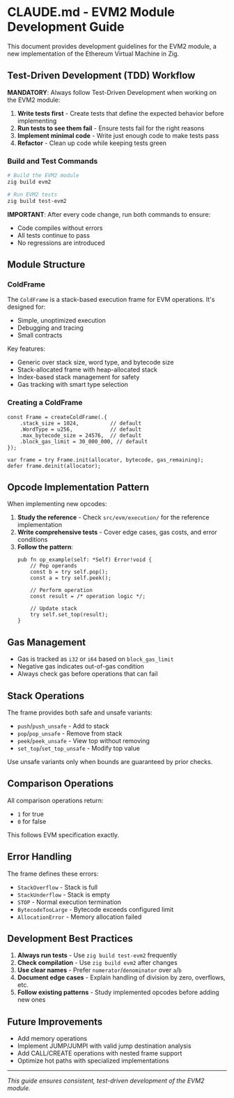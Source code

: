 # CLAUDE.md - EVM2 Module Development Guide

This document provides development guidelines for the EVM2 module, a new implementation of the Ethereum Virtual Machine in Zig.

## Test-Driven Development (TDD) Workflow

**MANDATORY**: Always follow Test-Driven Development when working on the EVM2 module:

1. **Write tests first** - Create tests that define the expected behavior before implementing
2. **Run tests to see them fail** - Ensure tests fail for the right reasons
3. **Implement minimal code** - Write just enough code to make tests pass
4. **Refactor** - Clean up code while keeping tests green

### Build and Test Commands

```bash
# Build the EVM2 module
zig build evm2

# Run EVM2 tests
zig build test-evm2
```

**IMPORTANT**: After every code change, run both commands to ensure:
- Code compiles without errors
- All tests continue to pass
- No regressions are introduced

## Module Structure

### ColdFrame
The `ColdFrame` is a stack-based execution frame for EVM operations. It's designed for:
- Simple, unoptimized execution
- Debugging and tracing
- Small contracts

Key features:
- Generic over stack size, word type, and bytecode size
- Stack-allocated frame with heap-allocated stack
- Index-based stack management for safety
- Gas tracking with smart type selection

### Creating a ColdFrame

```zig
const Frame = createColdFrame(.{
    .stack_size = 1024,          // default
    .WordType = u256,            // default
    .max_bytecode_size = 24576,  // default
    .block_gas_limit = 30_000_000, // default
});

var frame = try Frame.init(allocator, bytecode, gas_remaining);
defer frame.deinit(allocator);
```

## Opcode Implementation Pattern

When implementing new opcodes:

1. **Study the reference** - Check `src/evm/execution/` for the reference implementation
2. **Write comprehensive tests** - Cover edge cases, gas costs, and error conditions
3. **Follow the pattern**:
   ```zig
   pub fn op_example(self: *Self) Error!void {
       // Pop operands
       const b = try self.pop();
       const a = try self.peek();
       
       // Perform operation
       const result = /* operation logic */;
       
       // Update stack
       try self.set_top(result);
   }
   ```

## Gas Management

- Gas is tracked as `i32` or `i64` based on `block_gas_limit`
- Negative gas indicates out-of-gas condition
- Always check gas before operations that can fail

## Stack Operations

The frame provides both safe and unsafe variants:
- `push`/`push_unsafe` - Add to stack
- `pop`/`pop_unsafe` - Remove from stack
- `peek`/`peek_unsafe` - View top without removing
- `set_top`/`set_top_unsafe` - Modify top value

Use unsafe variants only when bounds are guaranteed by prior checks.

## Comparison Operations

All comparison operations return:
- `1` for true
- `0` for false

This follows EVM specification exactly.

## Error Handling

The frame defines these errors:
- `StackOverflow` - Stack is full
- `StackUnderflow` - Stack is empty
- `STOP` - Normal execution termination
- `BytecodeTooLarge` - Bytecode exceeds configured limit
- `AllocationError` - Memory allocation failed

## Development Best Practices

1. **Always run tests** - Use `zig build test-evm2` frequently
2. **Check compilation** - Use `zig build evm2` after changes
3. **Use clear names** - Prefer `numerator`/`denominator` over `a`/`b`
4. **Document edge cases** - Explain handling of division by zero, overflows, etc.
5. **Follow existing patterns** - Study implemented opcodes before adding new ones

## Future Improvements

- Add memory operations
- Implement JUMP/JUMPI with valid jump destination analysis
- Add CALL/CREATE operations with nested frame support
- Optimize hot paths with specialized implementations

---

*This guide ensures consistent, test-driven development of the EVM2 module.*